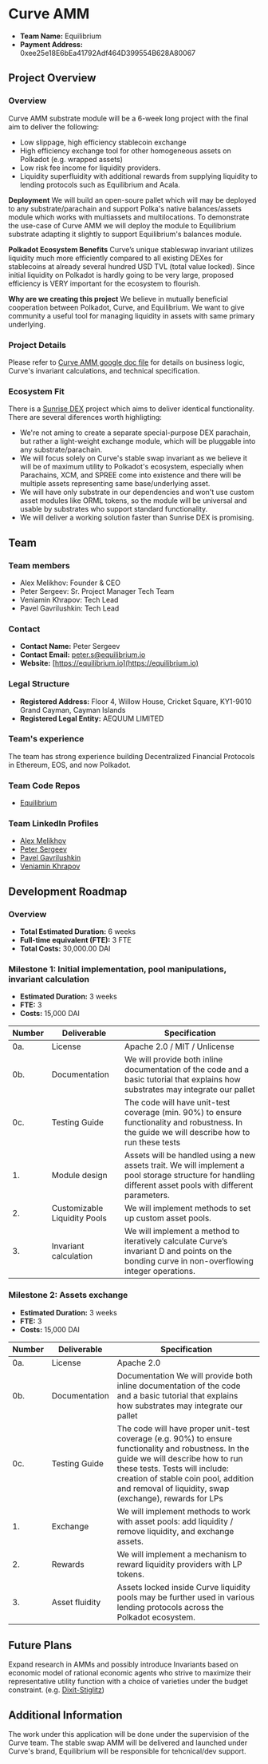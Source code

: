 # Curve AMM

* **Team Name:** Equilibrium
* **Payment Address:** 0xee25e18E6bEa41792Adf464D399554B628A80067
## Project Overview 
### Overview
Curve AMM substrate module will be a 6-week long project with the final aim to deliver the following:
- Low slippage, high efficiency stablecoin exchange
- High efficiency exchange tool for other homogeneous assets on Polkadot (e.g. wrapped assets) 
- Low risk fee income for liquidity providers. 
- Liquidity superfluidity with additional rewards from supplying liquidity to lending protocols such as Equilibrium and Acala.

**Deployment**
We will build an open-soure pallet which will may be deployed to any substrate/parachain and support Polka's native balances/assets module which works with multiassets and multilocations. 
To demonstrate the use-case of Curve AMM we will deploy the module to Equilibrium substrate adapting it slightly to support Equilibrium's balances module. 

**Polkadot Ecosystem Benefits**
Curve’s unique stableswap invariant utilizes liquidity much more efficiently compared to all existing DEXes for stablecoins at already several hundred USD TVL (total value locked). Since initial liquidity on Polkadot is hardly going to be very large, proposed efficiency is VERY important for the ecosystem to flourish.

**Why are we creating this project**
We believe in mutually beneficial cooperation between Polkadot, Curve, and Equilibrium. We want to give community a useful tool for managing liquidity in assets with same primary underlying. 
### Project Details 
Please refer to [Curve AMM google doc file](https://docs.google.com/document/d/1zvvyZ6G9M9vqIEttb6Hk48I-q4gQL981Vs5IkuvLmUU/edit#) for details on business logic, Curve's invariant calculations, and technical specification. 
### Ecosystem Fit 
There is a [Sunrise DEX](https://github.com/w3f/Open-Grants-Program/blob/master/applications/sunrise-dex.md) project which aims to deliver identical functionality. There are several diferences worth highligting:

- We're not aming to create a separate special-purpose DEX parachain, but rather a light-weight exchange module, which will be pluggable into any substrate/parachain. 
- We will focus solely on Curve's stable swap invariant as we believe it will be of maximum utility to Polkadot's ecosystem, especially when Parachains, XCM, and SPREE come into existence and there will be multiple assets representing same base/underlying asset. 
- We will have only substrate in our dependencies and won't use custom asset modules like ORML tokens, so the module will be universal and usable by substrates who support standard functionality.
- We will deliver a working solution faster than Sunrise DEX is promising.   
## Team 
### Team members
- Alex Melikhov: Founder & CEO 
- Peter Sergeev: Sr. Project Manager Tech Team
- Veniamin Khrapov: Tech Lead
- Pavel Gavrilushkin: Tech Lead
### Contact
* **Contact Name:** Peter Sergeev
* **Contact Email:** peter.s@equilibrium.io
* **Website:** [https://equilibrium.io](https://equilibrium.io)
### Legal Structure 
* **Registered Address:** Floor 4, Willow House, Cricket Square, KY1-9010 Grand Cayman, Cayman Islands
* **Registered Legal Entity:** AEQUUM LIMITED
### Team's experience
The team has strong experience building Decentralized Financial Protocols in Ethereum, EOS, and now Polkadot. 
### Team Code Repos
- [Equilibrium](https://github.com/equilibrium-eosdt)
### Team LinkedIn Profiles
- [Alex Melikhov](https://www.linkedin.com/in/alex-melikhov-bb272532/)
- [Peter Sergeev](https://www.linkedin.com/in/peter-sergeev-32520b54/)
- [Pavel Gavrilushkin](https://www.linkedin.com/in/pavel-gavrilushkin-3116a979)
- [Veniamin Khrapov](https://www.linkedin.com/in/%D1%85%D1%80%D0%B0%D0%BF%D0%BE%D0%B2-%D0%B2%D0%B5%D0%BD%D0%B8%D0%B0%D0%BC%D0%B8%D0%BD-4272ba5b/) 
## Development Roadmap 
### Overview
* **Total Estimated Duration:** 6 weeks
* **Full-time equivalent (FTE):** 3 FTE  
* **Total Costs:** 30,000.00 DAI
### Milestone 1: Initial implementation, pool manipulations, invariant calculation
* **Estimated Duration:** 3 weeks
* **FTE:**  3
* **Costs:** 15,000 DAI

| Number | Deliverable | Specification |
| ------------- | ------------- | ------------- |
| 0a. | License | Apache 2.0 / MIT / Unlicense |
| 0b. | Documentation | We will provide both inline documentation of the code and a basic tutorial that explains how substrates may integrate our pallet|
| 0c. | Testing Guide | The code will have unit-test coverage (min. 90%) to ensure functionality and robustness. In the guide we will describe how to run these tests | 
| 1. | Module design| Assets will be handled using a new assets trait. We will implement a pool storage structure for handling different asset pools with different parameters. |  
| 2. | Customizable Liquidity Pools| We will implement methods to set up custom asset pools.|  
| 3. | Invariant calculation| We will implement a method to iteratively calculate Curve’s invariant D and points on the bonding curve in non-overflowing integer operations.|  
### Milestone 2: Assets exchange

* **Estimated Duration:** 3 weeks
* **FTE:**  3
* **Costs:** 15,000 DAI

| Number | Deliverable | Specification |
| ------------- | ------------- | ------------- |
| 0a.   | License       | Apache 2.0 |
| 0b.   | Documentation       |Documentation We will provide both inline documentation of the code and a basic tutorial that explains how substrates may integrate our pallet|
| 0c.   | Testing Guide | The code will have proper unit-test coverage (e.g. 90%) to ensure functionality and robustness. In the guide we will describe how to run these tests. Tests will include: creation of stable coin pool, addition and removal of liquidity, swap (exchange), rewards for LPs|
| 1. | Exchange| We will implement methods to work with asset pools: add liquidity / remove liquidity, and exchange assets. |  
| 2. | Rewards| We will implement a mechanism to reward liquidity providers with LP tokens.|  
| 3. | Asset fluidity| Assets locked inside Curve liquidity pools may be further used in various lending protocols across the Polkadot ecosystem.|  
## Future Plans
Expand research in AMMs and possibly introduce Invariants based on economic model of rational economic agents who strive to maximize their representative utility function with a choice of varieties under the budget constraint. (e.g. [Dixit-Stiglitz](http://www.columbia.edu/~jid2106/td/dixitstiglitzbasics.pdf))
## Additional Information 
The work under this application will be done under the supervision of the Curve team. The stable swap AMM will be delivered and launched under Curve's brand, Equilibrium will be responsible for tehcnical/dev support.   